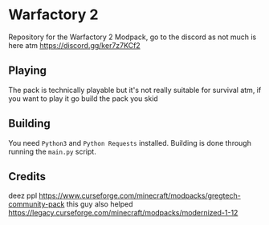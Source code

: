 # Warfactory 2

Repository for the Warfactory 2 Modpack, go to the discord as not much is here atm https://discord.gg/ker7z7KCf2

## Playing

The pack is technically playable but it's not really suitable for survival atm, if you want to play it go build the pack you skid

## Building

You need `Python3` and `Python Requests` installed. Building is done through running the `main.py` script.

## Credits

deez ppl https://www.curseforge.com/minecraft/modpacks/gregtech-community-pack
this guy also helped https://legacy.curseforge.com/minecraft/modpacks/modernized-1-12
